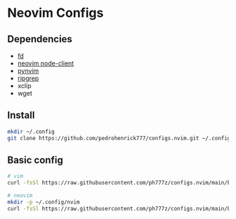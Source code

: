 # Neovim Configs

## Dependencies
- [fd](https://github.com/sharkdp/fd)
- [neovim node-client](https://github.com/neovim/node-client)
- [pynvim](https://github.com/neovim/pynvim)
- [ripgrep](https://github.com/BurntSushi/ripgrep)
- xclip
- wget

## Install
```bash
mkdir ~/.config
git clone https://github.com/pedrohenrick777/configs.nvim.git ~/.config/nvim
```

## Basic config
```bash
# vim
curl -fsSl https://raw.githubusercontent.com/ph777z/configs.nvim/main/basic/init.vim ~/.vimrc

# neovim
mkdir -p ~/.config/nvim
curl -fsSl https://raw.githubusercontent.com/ph777z/configs.nvim/main/basic/init.vim ~/.config/nvim/init.vim
```